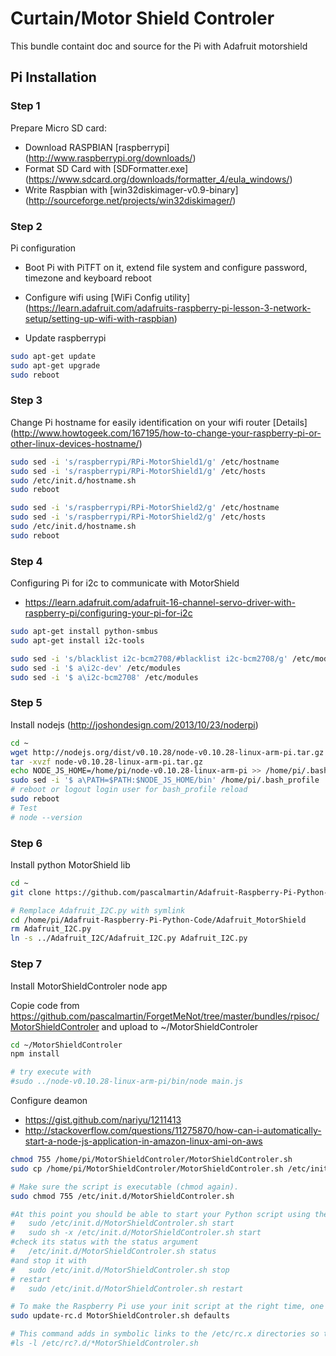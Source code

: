 # Curtain/Motor Shield Controler

This bundle containt doc and source for the Pi with Adafruit motorshield

## Pi Installation

### Step 1

Prepare Micro SD card:
 * Download RASPBIAN [raspberrypi] (http://www.raspberrypi.org/downloads/)
 * Format SD Card with [SDFormatter.exe] (https://www.sdcard.org/downloads/formatter_4/eula_windows/)
 * Write Raspbian with [win32diskimager-v0.9-binary] (http://sourceforge.net/projects/win32diskimager/)

### Step 2

Pi configuration 
 * Boot Pi with PiTFT on it, extend file system and configure password, timezone and keyboard reboot
 * Configure wifi using [WiFi Config utility] (https://learn.adafruit.com/adafruits-raspberry-pi-lesson-3-network-setup/setting-up-wifi-with-raspbian)

 * Update raspberrypi
```sh
sudo apt-get update
sudo apt-get upgrade
sudo reboot
```
### Step 3

Change Pi hostname for easily identification on your wifi router [Details] (http://www.howtogeek.com/167195/how-to-change-your-raspberry-pi-or-other-linux-devices-hostname/)
```sh
sudo sed -i 's/raspberrypi/RPi-MotorShield1/g' /etc/hostname
sudo sed -i 's/raspberrypi/RPi-MotorShield1/g' /etc/hosts
sudo /etc/init.d/hostname.sh
sudo reboot
```

```sh
sudo sed -i 's/raspberrypi/RPi-MotorShield2/g' /etc/hostname
sudo sed -i 's/raspberrypi/RPi-MotorShield2/g' /etc/hosts
sudo /etc/init.d/hostname.sh
sudo reboot
```

### Step 4 

Configuring Pi for i2c to communicate with MotorShield
 * https://learn.adafruit.com/adafruit-16-channel-servo-driver-with-raspberry-pi/configuring-your-pi-for-i2c

```sh
sudo apt-get install python-smbus
sudo apt-get install i2c-tools

sudo sed -i 's/blacklist i2c-bcm2708/#blacklist i2c-bcm2708/g' /etc/modprobe.d/raspi-blacklist.conf
sudo sed -i '$ a\i2c-dev' /etc/modules  
sudo sed -i '$ a\i2c-bcm2708' /etc/modules
```

### Step 5 

Install nodejs (http://joshondesign.com/2013/10/23/noderpi)

```sh
cd ~
wget http://nodejs.org/dist/v0.10.28/node-v0.10.28-linux-arm-pi.tar.gz
tar -xvzf node-v0.10.28-linux-arm-pi.tar.gz
echo NODE_JS_HOME=/home/pi/node-v0.10.28-linux-arm-pi >> /home/pi/.bash_profile
sudo sed -i '$ a\PATH=$PATH:$NODE_JS_HOME/bin' /home/pi/.bash_profile
# reboot or logout login user for bash_profile reload
sudo reboot
# Test
# node --version
```

### Step 6 

Install python MotorShield lib

```sh
cd ~
git clone https://github.com/pascalmartin/Adafruit-Raspberry-Pi-Python-Code.git

# Remplace Adafruit_I2C.py with symlink
cd /home/pi/Adafruit-Raspberry-Pi-Python-Code/Adafruit_MotorShield
rm Adafruit_I2C.py
ln -s ../Adafruit_I2C/Adafruit_I2C.py Adafruit_I2C.py
```

### Step 7

Install MotorShieldControler node app

Copie code from https://github.com/pascalmartin/ForgetMeNot/tree/master/bundles/rpisoc/MotorShieldControler and upload to ~/MotorShieldControler

```sh
cd ~/MotorShieldControler
npm install

# try execute with 
#sudo ../node-v0.10.28-linux-arm-pi/bin/node main.js
```

Configure deamon
 * https://gist.github.com/nariyu/1211413
 * http://stackoverflow.com/questions/11275870/how-can-i-automatically-start-a-node-js-application-in-amazon-linux-ami-on-aws

```sh
chmod 755 /home/pi/MotorShieldControler/MotorShieldControler.sh
sudo cp /home/pi/MotorShieldControler/MotorShieldControler.sh /etc/init.d

# Make sure the script is executable (chmod again). 
sudo chmod 755 /etc/init.d/MotorShieldControler.sh

#At this point you should be able to start your Python script using the command 
#   sudo /etc/init.d/MotorShieldControler.sh start
#   sudo sh -x /etc/init.d/MotorShieldControler.sh start
#check its status with the status argument
#   /etc/init.d/MotorShieldControler.sh status 
#and stop it with 
#   sudo /etc/init.d/MotorShieldControler.sh stop
# restart
#   sudo /etc/init.d/MotorShieldControler.sh restart

# To make the Raspberry Pi use your init script at the right time, one more step is required: running the command 
sudo update-rc.d MotorShieldControler.sh defaults

# This command adds in symbolic links to the /etc/rc.x directories so that the init script is run at the default times. you can see these links if you do 
#ls -l /etc/rc?.d/*MotorShieldControler.sh
```

